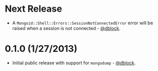 Next Release
============

* A `Mongoid::Shell::Errors::SessionNotConnectedError` error will be raised when a session is not connected - [@dblock](https://github.com/dblock).

0.1.0 (1/27/2013)
==================

* Initial public release with support for `mongodump` - [@dblock](https://github.com/dblock).
